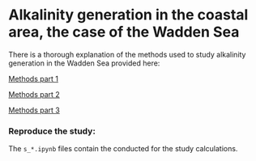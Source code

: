 # Alkalinity generation in the coastal area,  the case of the Wadden Sea

There is a thorough explanation of the methods used to study alkalinity generation in the Wadden Sea provided here:

[Methods part 1](https://github.com/limash/Alkalinity_in_the_Wadden_Sea/blob/master/1_Methods.ipynb)

[Methods part 2](https://github.com/limash/Alkalinity_in_the_Wadden_Sea/blob/master/2_Methods.ipynb)

[Methods part 3](https://github.com/limash/Alkalinity_in_the_Wadden_Sea/blob/master/3_Methods.ipynb)


### Reproduce the study:

The `s_*.ipynb` files contain the conducted for the study calculations.
